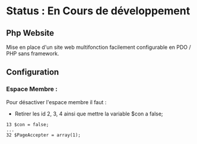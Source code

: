 # Status : En Cours de développement

## Php Website
Mise en place d'un site web multifonction facilement configurable en PDO / PHP sans framework.

## Configuration
### Espace Membre :
Pour désactiver l'espace membre il faut :
- Retirer les id 2, 3, 4 ainsi que mettre la variable $con a false;
```
13 $con = false;
...
32 $PageAccepter = array(1);
```